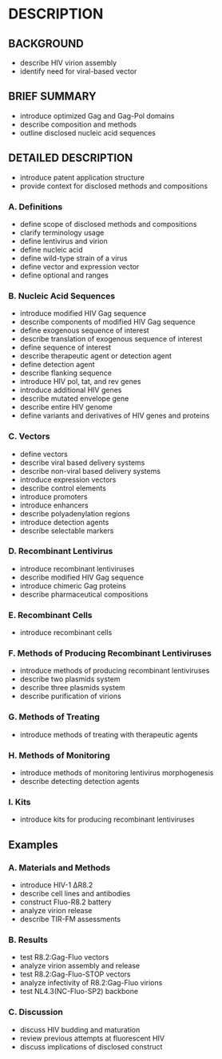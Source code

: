 # DESCRIPTION

## BACKGROUND

- describe HIV virion assembly
- identify need for viral-based vector

## BRIEF SUMMARY

- introduce optimized Gag and Gag-Pol domains
- describe composition and methods
- outline disclosed nucleic acid sequences

## DETAILED DESCRIPTION

- introduce patent application structure
- provide context for disclosed methods and compositions

### A. Definitions

- define scope of disclosed methods and compositions
- clarify terminology usage
- define lentivirus and virion
- define nucleic acid
- define wild-type strain of a virus
- define vector and expression vector
- define optional and ranges

### B. Nucleic Acid Sequences

- introduce modified HIV Gag sequence
- describe components of modified HIV Gag sequence
- define exogenous sequence of interest
- describe translation of exogenous sequence of interest
- define sequence of interest
- describe therapeutic agent or detection agent
- define detection agent
- describe flanking sequence
- introduce HIV pol, tat, and rev genes
- introduce additional HIV genes
- describe mutated envelope gene
- describe entire HIV genome
- define variants and derivatives of HIV genes and proteins

### C. Vectors

- define vectors
- describe viral based delivery systems
- describe non-viral based delivery systems
- introduce expression vectors
- describe control elements
- introduce promoters
- introduce enhancers
- describe polyadenylation regions
- introduce detection agents
- describe selectable markers

### D. Recombinant Lentivirus

- introduce recombinant lentiviruses
- describe modified HIV Gag sequence
- introduce chimeric Gag proteins
- describe pharmaceutical compositions

### E. Recombinant Cells

- introduce recombinant cells

### F. Methods of Producing Recombinant Lentiviruses

- introduce methods of producing recombinant lentiviruses
- describe two plasmids system
- describe three plasmids system
- describe purification of virions

### G. Methods of Treating

- introduce methods of treating with therapeutic agents

### H. Methods of Monitoring

- introduce methods of monitoring lentivirus morphogenesis
- describe detecting detection agents

### I. Kits

- introduce kits for producing recombinant lentiviruses

## Examples

### A. Materials and Methods

- introduce HIV-1 ΔR8.2
- describe cell lines and antibodies
- construct Fluo-R8.2 battery
- analyze virion release
- describe TIR-FM assessments

### B. Results

- test R8.2:Gag-Fluo vectors
- analyze virion assembly and release
- test R8.2:Gag-Fluo-STOP vectors
- analyze infectivity of R8.2:Gag-Fluo virions
- test NL4.3(NC-Fluo-SP2) backbone

### C. Discussion

- discuss HIV budding and maturation
- review previous attempts at fluorescent HIV
- discuss implications of disclosed construct

